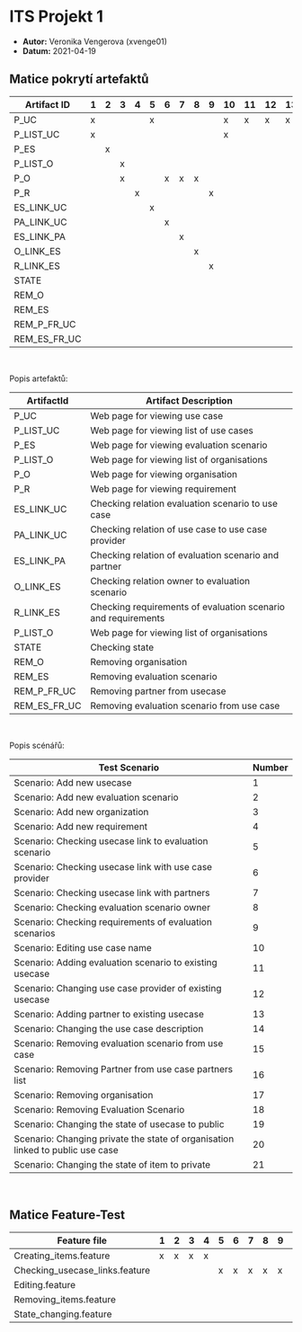 # ITS Projekt 1

- **Autor:** Veronika Vengerova (xvenge01)
- **Datum:** 2021-04-19

## Matice pokrytí artefaktů


| Artifact ID  | 1 | 2 | 3 | 4 | 5 | 6 | 7 | 8 | 9 | 10 | 11 | 12 | 13 | 14 | 15 | 16 | 17 | 18 | 19 | 20 | 21 |
|--------------|---|---|---|---|---|---|---|---|---|----|----|----|----|----|----|----|----|----|----|----|----|
| P_UC         | x |   |   |   | x |   |   |   |   | x  | x  | x  | x  | x  | x  | x  | x  | x  | x  | x  |    |
| P_LIST_UC    | x |   |   |   |   |   |   |   |   | x  |    |    |    |    |    |    |    |    | x  |    | x  |
| P_ES         |   | x |   |   |   |   |   |   |   |    |    |    |    |    |    |    |    |    |    |    |    |
| P_LIST_O     |   |   | x |   |   |   |   |   |   |    |    |    |    |    |    |    | x  |    |    | x  |    |
| P_O          |   |   | x |   |   | x | x | x |   |    |    |    |    |    |    |    |    |    |    |    |    |
| P_R          |   |   |   | x |   |   |   |   | x |    |    |    |    |    |    |    |    |    |    |    |    |
| ES_LINK_UC   |   |   |   |   | x |   |   |   |   |    |    |    |    |    |    |    |    |    |    |    |    |
| PA_LINK_UC   |   |   |   |   |   | x |   |   |   |    |    |    |    |    |    |    |    |    |    |    |    |
| ES_LINK_PA   |   |   |   |   |   |   | x |   |   |    |    |    |    |    |    |    |    |    |    |    |    |
| O_LINK_ES    |   |   |   |   |   |   |   | x |   |    |    |    |    |    |    |    |    |    |    |    |    |
| R_LINK_ES    |   |   |   |   |   |   |   |   | x |    |    |    |    |    |    |    |    |    |    |    |    |
| STATE        |   |   |   |   |   |   |   |   |   |    |    |    |    |    |    |    |    |    | x  | x  | x  |
| REM_O        |   |   |   |   |   |   |   |   |   |    |    |    |    |    |    |    | x  |    |    |    |    |
| REM_ES       |   |   |   |   |   |   |   |   |   |    |    |    |    |    |    |    |    | x  |    |    |    |
| REM_P_FR_UC  |   |   |   |   |   |   |   |   |   |    |    |    |    |    |    | x  |    |    |    |    |    |
| REM_ES_FR_UC |   |   |   |   |   |   |   |   |   |    |    |    |    |    | x  |    |    |    |    |    |    |

 <br />


Popis artefaktů:

| ArtifactId   | Artifact Description                                          |
|--------------|---------------------------------------------------------------|
| P_UC         | Web page for viewing use case                                 |
| P_LIST_UC    | Web page for viewing list of use cases                        |
| P_ES         | Web page for viewing evaluation scenario                      |
| P_LIST_O     | Web page for viewing list of  organisations                   |
| P_O          | Web page for viewing organisation                             |
| P_R          | Web page for viewing requirement                              |
| ES_LINK_UC   | Checking relation evaluation scenario to use case             |
| PA_LINK_UC   | Checking relation of use case to use case provider            |
| ES_LINK_PA   | Checking relation of evaluation scenario and partner          |
| O_LINK_ES    | Checking relation owner to evaluation scenario                |
| R_LINK_ES    | Checking requirements of evaluation scenario and requirements |
| P_LIST_O     | Web page for viewing list of organisations                    |
| STATE        | Checking state                                                |
| REM_O        | Removing organisation                                         |
| REM_ES       | Removing evaluation scenario                                  |
| REM_P_FR_UC  | Removing partner from usecase                                 |
| REM_ES_FR_UC | Removing evaluation scenario from use case                    |

<br />

Popis scénářů:

| Test Scenario                                                                  | Number |
|--------------------------------------------------------------------------------|--------|
| Scenario: Add new usecase                                                      | 1      |
| Scenario: Add new evaluation scenario                                          | 2      |
| Scenario: Add new organization                                                 | 3      |
| Scenario: Add new requirement                                                  | 4      |
| Scenario: Checking usecase link to evaluation scenario                         | 5      |
| Scenario: Checking usecase link with use case provider                         | 6      |
| Scenario: Checking usecase link with partners                                  | 7      |
| Scenario: Checking evaluation scenario owner                                   | 8      |
| Scenario: Checking requirements of evaluation scenarios                        | 9      |
| Scenario: Editing use case name                                                | 10     |
| Scenario: Adding evaluation scenario to existing usecase                       | 11     |
| Scenario: Changing use case provider of existing usecase                       | 12     |
| Scenario: Adding partner to existing usecase                                   | 13     |
| Scenario: Changing the use case description                                    | 14     |
| Scenario: Removing evaluation scenario from use case                           | 15     |
| Scenario: Removing Partner from use case partners list                         | 16     |
| Scenario: Removing organisation                                                | 17     |
| Scenario: Removing Evaluation Scenario                                         | 18     |
| Scenario: Changing the state of usecase to public                              | 19     |
| Scenario: Changing private the state of organisation linked to public use case | 20     |
| Scenario: Changing the state of item to private                                | 21     |

 <br />

## Matice Feature-Test

| Feature file                   | 1 | 2 | 3 | 4 | 5 | 6 | 7 | 8 | 9 | 10 | 11 | 12 | 13 | 14 | 15 | 16 | 17 | 18 | 19 | 20 | 21 |
|--------------------------------|---|---|---|---|---|---|---|---|---|----|----|----|----|----|----|----|----|----|----|----|----|
| Creating_items.feature         | x | x | x | x |   |   |   |   |   |    |    |    |    |    |    |    |    |    |    |    |    |
| Checking_usecase_links.feature |   |   |   |   | x | x | x | x | x |    |    |    |    |    |    |    |    |    |    |    |    |
| Editing.feature                |   |   |   |   |   |   |   |   |   | x  | x  | x  | x  | x  |    |    |    |    |    |    |    |
| Removing_items.feature         |   |   |   |   |   |   |   |   |   |    |    |    |    |    | x  | x  | x  | x  |    |    |    |
| State_changing.feature         |   |   |   |   |   |   |   |   |   |    |    |    |    |    |    |    |    |    | x  | x  | x  |


 <br />

